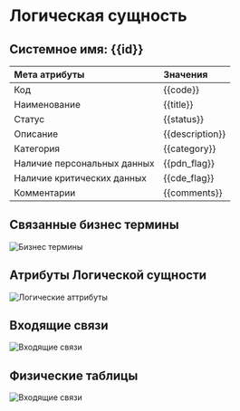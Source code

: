 # Логическая сущность
## Системное имя: {{id}}

Мета атрибуты | Значения
:------------  | :------------
Код | {{code}}
Наименование | {{title}}
Статус | {{status}}
Описание | {{description}}
Категория | {{category}}
Наличие персональных данных | {{pdn_flag}}
Наличие критических данных | {{cde_flag}}
Комментарии | {{comments}}

## Связанные бизнес термины
![Бизнес термины](@entity/seaf.ia.business_terms/registry_by_LE?id={{id}})

## Атрибуты Логической сущности
![Логические аттрибуты](@entity/seaf.ia.logical_attributes/registry_by_LE?id={{id}})

## Входящие связи
![Входящие связи](@entity/seaf.ia.logical_attributes/registry_by_LA?id={{id}})

## Физические таблицы
![Входящие связи](@entity/seaf.ia.physical_tables/registry_by_LE?id={{id}})
